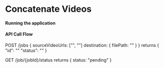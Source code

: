 # Concatenate Videos

#### Running the application


#### API Call Flow
POST /jobs
{
    sourceVideoUrls: ["", ""]
    destination: {
        filePath: ""
    }
}
returns
{
    "id": "<job id>"
    "status": "<url to status of job>"
}

GET /job/{jobId}/status
returns
{
    status: "pending"
}